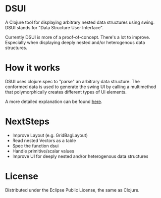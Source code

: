 # DSUI
A Clojure tool for displaying arbitrary nested data structures using swing. DSUI stands for "Data Structure User Interface".

Currently DSUI is more of a proof-of-concept. There's a lot to improve. Especially when displaying deeply nested and/or heterogenous data structures.

# How it works
DSUI uses clojure.spec to "parse" an arbitrary data structure. The conformed data is used to generate the swing UI by calling a multimethod that polymorphically creates different types of UI elements.

A more detailed explanation can be found <a href="https://feierabendprojekte.wordpress.com/2016/09/11/generating-ui-for-arbitrarily-nested-data-structures/">here</a>.

# NextSteps
- Improve Layout (e.g. GridBagLayout)
- Read nested Vectors as a table
- Spec the function dsui
- Handle primitive/scalar values
- Improve UI for deeply nested and/or heterogenous data structures

# License
Distributed under the Eclipse Public License, the same as Clojure.
